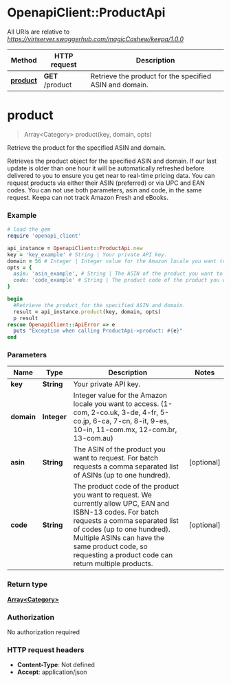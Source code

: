 # OpenapiClient::ProductApi

All URIs are relative to *https://virtserver.swaggerhub.com/magicCashew/keepa/1.0.0*

Method | HTTP request | Description
------------- | ------------- | -------------
[**product**](ProductApi.md#product) | **GET** /product | Retrieve the product for the specified ASIN and domain.


# **product**
> Array&lt;Category&gt; product(key, domain, opts)

Retrieve the product for the specified ASIN and domain.

Retrieves the product object for the specified ASIN and domain. If our last update is older than one hour it will be automatically refreshed before delivered to you to ensure you get near to real-time pricing data.  You can request products via either their ASIN (preferred) or via UPC and EAN codes. You can not use both parameters, asin and code, in the same request. Keepa can not track Amazon Fresh and eBooks.

### Example
```ruby
# load the gem
require 'openapi_client'

api_instance = OpenapiClient::ProductApi.new
key = 'key_example' # String | Your private API key.
domain = 56 # Integer | Integer value for the Amazon locale you want to access. (1-com, 2-co.uk, 3-de, 4-fr, 5-co.jp, 6-ca, 7-cn, 8-it, 9-es, 10-in, 11-com.mx, 12-com.br, 13-com.au)
opts = {
  asin: 'asin_example', # String | The ASIN of the product you want to request. For batch requests a comma separated list of ASINs (up to one hundred).
  code: 'code_example' # String | The product code of the product you want to request. We currently allow UPC, EAN and ISBN-13 codes. For batch requests a comma separated list of codes (up to one hundred). Multiple ASINs can have the same product code, so requesting a product code can return multiple products.
}

begin
  #Retrieve the product for the specified ASIN and domain.
  result = api_instance.product(key, domain, opts)
  p result
rescue OpenapiClient::ApiError => e
  puts "Exception when calling ProductApi->product: #{e}"
end
```

### Parameters

Name | Type | Description  | Notes
------------- | ------------- | ------------- | -------------
 **key** | **String**| Your private API key. | 
 **domain** | **Integer**| Integer value for the Amazon locale you want to access. (1-com, 2-co.uk, 3-de, 4-fr, 5-co.jp, 6-ca, 7-cn, 8-it, 9-es, 10-in, 11-com.mx, 12-com.br, 13-com.au) | 
 **asin** | **String**| The ASIN of the product you want to request. For batch requests a comma separated list of ASINs (up to one hundred). | [optional] 
 **code** | **String**| The product code of the product you want to request. We currently allow UPC, EAN and ISBN-13 codes. For batch requests a comma separated list of codes (up to one hundred). Multiple ASINs can have the same product code, so requesting a product code can return multiple products. | [optional] 

### Return type

[**Array&lt;Category&gt;**](Category.md)

### Authorization

No authorization required

### HTTP request headers

 - **Content-Type**: Not defined
 - **Accept**: application/json



